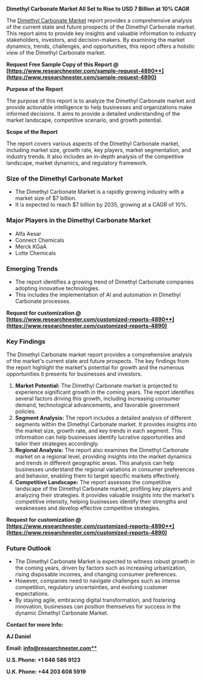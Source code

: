 ﻿**Dimethyl Carbonate Market All Set to Rise to USD 7 Billion at 10% CAGR**

The [Dimethyl Carbonate Market](https://www.researchnester.com/reports/dimethyl-carbonate-market/4890) report provides a comprehensive analysis of the current state and future prospects of the Dimethyl Carbonate market. This report aims to provide key insights and valuable information to industry stakeholders, investors, and decision-makers. By examining the market dynamics, trends, challenges, and opportunities, this report offers a holistic view of the Dimethyl Carbonate market.

**Request Free Sample Copy of this Report @ [https://www.researchnester.com/sample-request-4890**](https://www.researchnester.com/sample-request-4890)**

**Purpose of the Report**

The purpose of this report is to analyze the Dimethyl Carbonate market and provide actionable intelligence to help businesses and organizations make informed decisions. It aims to provide a detailed understanding of the market landscape, competitive scenario, and growth potential.

**Scope of the Report**

The report covers various aspects of the Dimethyl Carbonate market, including market size, growth rate, key players, market segmentation, and industry trends. It also includes an in-depth analysis of the competitive landscape, market dynamics, and regulatory framework.
### **Size of the Dimethyl Carbonate Market**
- The Dimethyl Carbonate Market is a rapidly growing industry with a market size of $7 billion.
- It is expected to reach $7 billion by 2035, growing at a CAGR of 10%.
### **Major Players in the Dimethyl Carbonate Market**
- Alfa Aesar
- Connect Chemicals
- Merck KGaA
- Lotte Chemicals
### **Emerging Trends**
- The report identifies a growing trend of Dimethyl Carbonate companies adopting innovative technologies.
- This includes the implementation of AI and automation in Dimethyl Carbonate processes.

**Request for customization @ [https://www.researchnester.com/customized-reports-4890**](https://www.researchnester.com/customized-reports-4890)**
### **Key Findings**
The Dimethyl Carbonate market report provides a comprehensive analysis of the market's current state and future prospects. The key findings from the report highlight the market's potential for growth and the numerous opportunities it presents for businesses and investors.

1. **Market Potential:** The Dimethyl Carbonate market is projected to experience significant growth in the coming years. The report identifies several factors driving this growth, including increasing consumer demand, technological advancements, and favorable government policies.
1. **Segment Analysis:** The report includes a detailed analysis of different segments within the Dimethyl Carbonate market. It provides insights into the market size, growth rate, and key trends in each segment. This information can help businesses identify lucrative opportunities and tailor their strategies accordingly.
1. **Regional Analysis:** The report also examines the Dimethyl Carbonate market on a regional level, providing insights into the market dynamics and trends in different geographic areas. This analysis can help businesses understand the regional variations in consumer preferences and behavior, enabling them to target specific markets effectively.
1. **Competitive Landscape:** The report assesses the competitive landscape of the Dimethyl Carbonate market, profiling key players and analyzing their strategies. It provides valuable insights into the market's competitive intensity, helping businesses identify their strengths and weaknesses and develop effective competitive strategies.

**Request for customization @ [https://www.researchnester.com/customized-reports-4890**](https://www.researchnester.com/customized-reports-4890)**
### **Future Outlook**
- The Dimethyl Carbonate Market is expected to witness robust growth in the coming years, driven by factors such as increasing urbanization, rising disposable incomes, and changing consumer preferences.
- However, companies need to navigate challenges such as intense competition, regulatory uncertainties, and evolving customer expectations.
- By staying agile, embracing digital transformation, and fostering innovation, businesses can position themselves for success in the dynamic Dimethyl Carbonate Market.

**Contact for more Info:**

**AJ Daniel**

**Email: [info@researchnester.com**](mailto:info@researchnester.com)**

**U.S. Phone: +1 646 586 9123** 

**U.K. Phone: +44 203 608 5919**
